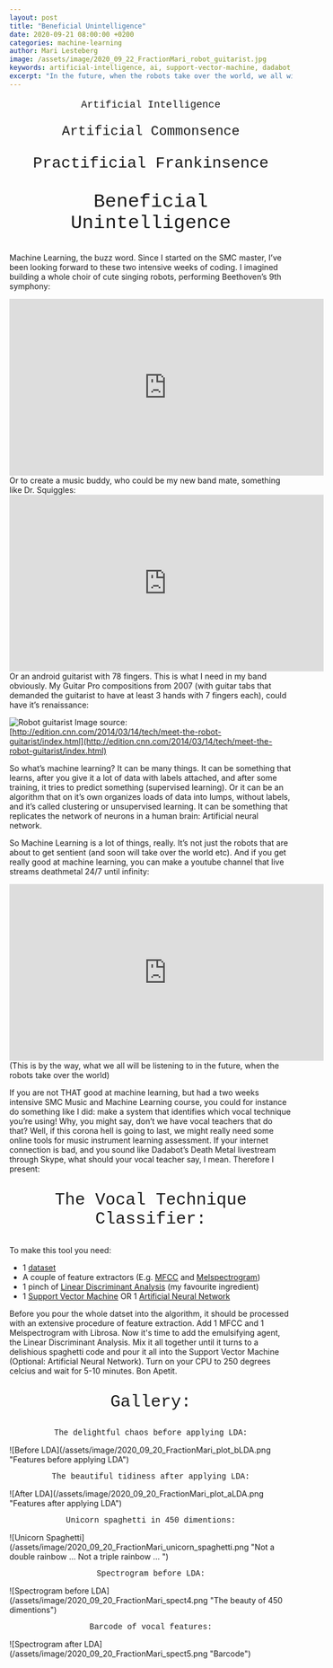 ```yaml
---
layout: post
title: "Beneficial Unintelligence"
date: 2020-09-21 08:00:00 +0200
categories: machine-learning
author: Mari Lesteberg
image: /assets/image/2020_09_22_FractionMari_robot_guitarist.jpg
keywords: artificial-intelligence, ai, support-vector-machine, dadabot, robot music
excerpt: "In the future, when the robots take over the world, we all will be listening to 24/7 live streamed death metal until infinity"
---
```


<p style="text-align: center; font-size:18px; font-family:'Courier New'">Artificial Intelligence</p>
<p style="text-align: center; font-size:24px; font-family:'Courier New'">Artificial Commonsence</p>
<p style="text-align: center; font-size:28px; font-family:'Courier New'">Practificial Frankinsence</p>
<p style="text-align: center; font-size:34px; font-family:'Courier New'">Beneficial Unintelligence</p>

 
Machine Learning, the buzz word. Since I started on the SMC master, I’ve been looking forward to these two intensive weeks of coding. I imagined building a whole choir of cute singing robots, performing Beethoven’s 9th symphony:
<br> 
<iframe width="560" height="315" src="https://www.youtube.com/embed/gVfBizjQd_M" frameborder="0" allow="accelerometer; autoplay; clipboard-write; encrypted-media; gyroscope; picture-in-picture" allowfullscreen></iframe>
<br>
Or to create a music buddy, who could be my new band mate, something like Dr. Squiggles:  
<iframe width="560" height="315" src="https://www.youtube.com/embed/yN711HXPfuY" frameborder="0" allow="accelerometer; autoplay; clipboard-write; encrypted-media; gyroscope; picture-in-picture" allowfullscreen></iframe>
<br>
Or an android guitarist with 78 fingers. This is what I need in my band obviously. My Guitar Pro compositions from 2007 (with guitar tabs that demanded the guitarist to have at least 3 hands with 7 fingers each), could have it’s renaissance: 

![Robot guitarist](/assets/image/2020_09_22_FractionMari_robot_guitarist.jpg "This robot guitarist would never have any problems learning my 21 fingers- and three hands-demanding Guitar Pro tabs")
Image source: [http://edition.cnn.com/2014/03/14/tech/meet-the-robot-guitarist/index.html](http://edition.cnn.com/2014/03/14/tech/meet-the-robot-guitarist/index.html)

 
So what’s machine learning? It can be many things. It can be something that learns, after you give it a lot of data with labels attached, and after some training, it tries to predict something (supervised learning). Or it can be an algorithm that on it’s own organizes loads of data into lumps, without labels, and it’s called clustering or unsupervised learning. 
It can be something that replicates the network of neurons in a human brain: Artificial neural network. 
 
So Machine Learning is a lot of things, really. It’s not just the robots that are about to get sentient (and soon will take over the world etc). And if you get really good at machine learning, you can make a youtube channel that live streams deathmetal 24/7 until infinity:
<iframe width="560" height="315" src="https://www.youtube.com/embed/MwtVkPKx3RA" frameborder="0" allow="accelerometer; autoplay; clipboard-write; encrypted-media; gyroscope; picture-in-picture" allowfullscreen></iframe>
(This is by the way, what we all will be listening to in the future, when the robots take over the world) 
 
If you are not THAT good at machine learning, but had a two weeks intensive SMC Music and Machine Learning course, you could for instance do something like I did: make a system that identifies which vocal technique you’re using! Why, you might say, don’t we have vocal teachers that do that? Well, if this corona hell is going to last, we might really need some online tools for music instrument learning assessment. If your internet connection is bad, and you sound like Dadabot’s Death Metal livestream through Skype, what should your vocal teacher say, I mean. Therefore I present:


<p style="text-align: center; font-size:30px; font-family:'Courier New'">The Vocal Technique Classifier:</p>

To make this tool you need:
* 1 [dataset](https://zenodo.org/record/1442513#.X1ciloaxVH5)
* A couple of feature extractors (E.g. [MFCC](http://man.hubwiz.com/docset/LibROSA.docset/Contents/Resources/Documents/generated/librosa.feature.mfcc.html) and [Melspectrogram](http://man.hubwiz.com/docset/LibROSA.docset/Contents/Resources/Documents/generated/librosa.feature.melspectrogram.html))
* 1 pinch of [Linear Discriminant Analysis](https://scikit-learn.org/stable/modules/generated/sklearn.discriminant_analysis.LinearDiscriminantAnalysis.html) (my favourite ingredient)
* 1 [Support Vector Machine](https://scikit-learn.org/stable/modules/generated/sklearn.svm.SVC.html) OR 1 [Artificial Neural Network](https://scikit-learn.org/stable/modules/generated/sklearn.neural_network.MLPClassifier.html)

Before you pour the whole datset into the algorithm, it should be processed with an extensive procedure of feature extraction. Add 1 MFCC and 1 Melspectrogram with Librosa. Now it's time to add the emulsifying agent, the Linear Discriminant Analysis. Mix it all together until it turns to a delishious spaghetti code and pour it all into the Support Vector Machine (Optional: Artificial Neural Network). Turn on your CPU to 250 degrees celcius and wait for 5-10 minutes. Bon Apetit.


<p style="text-align: center; font-size:30px; font-family:'Courier New'">Gallery:</p>

<p style="text-align: center; font-family:'Courier New'">The delightful chaos before applying LDA:</p>
![Before LDA](/assets/image/2020_09_20_FractionMari_plot_bLDA.png "Features before applying LDA")

<p style="text-align: center; font-family:'Courier New'">The beautiful tidiness after applying LDA:</p>
![After LDA](/assets/image/2020_09_20_FractionMari_plot_aLDA.png "Features after applying LDA")

<p style="text-align: center; font-family:'Courier New'">Unicorn spaghetti in 450 dimentions:</p>
![Unicorn Spaghetti](/assets/image/2020_09_20_FractionMari_unicorn_spaghetti.png "Not a double rainbow ... Not a triple rainbow ... ")

<p style="text-align: center; font-family:'Courier New'">Spectrogram before LDA:</p>
![Spectrogram before LDA](/assets/image/2020_09_20_FractionMari_spect4.png "The beauty of 450 dimentions")

<p style="text-align: center; font-family:'Courier New'">Barcode of vocal features:</p>
![Spectrogram after LDA](/assets/image/2020_09_20_FractionMari_spect5.png "Barcode")


